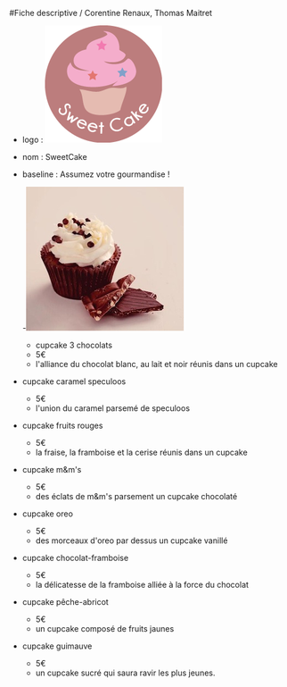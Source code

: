 #Fiche descriptive / Corentine Renaux, Thomas Maitret
- logo :
![logo cupcake](/Produits/logo-boutique.png)
- nom : SweetCake
- baseline : Assumez votre gourmandise !

  -![logo cupcake 3 chocolats](/Produits/cupcake-3-chocolats.jpg)
   - cupcake 3 chocolats
    - 5€
     - l'alliance du chocolat blanc, au lait et noir réunis dans un cupcake  
    
 - cupcake caramel speculoos
   - 5€
    - l'union du caramel parsemé de speculoos
    
 - cupcake fruits rouges
   - 5€
    - la fraise, la framboise et la cerise réunis dans un cupcake
    
 - cupcake m&m's
   - 5€
    - des éclats de m&m's parsement un cupcake chocolaté
    
 - cupcake oreo
   - 5€
    - des morceaux d'oreo par dessus un cupcake vanillé
    
 - cupcake chocolat-framboise
   - 5€
    - la délicatesse de la framboise alliée à la force du chocolat
    
 - cupcake pêche-abricot 
   - 5€
    - un cupcake composé de fruits jaunes
    
 - cupcake guimauve
   - 5€
    - un cupcake sucré qui saura ravir les plus jeunes. 
   
   

